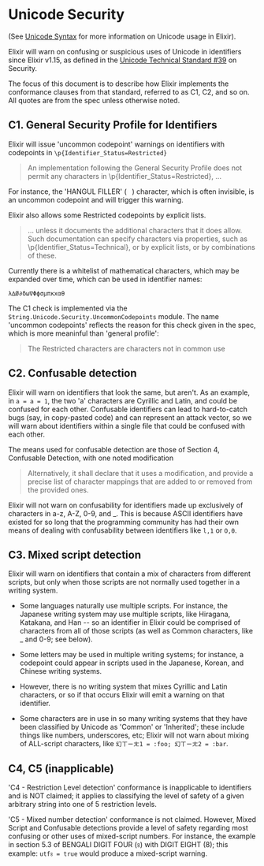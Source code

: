 # Unicode Security

(See [Unicode Syntax](unicode-security.html) for more information on Unicode usage in Elixir).

Elixir will warn on confusing or suspicious uses of Unicode in identifiers since Elixir v1.15, as defined in the [Unicode Technical Standard #39](https://unicode.org/reports/tr39/) on Security.

The focus of this document is to describe how Elixir implements the conformance clauses from that standard, referred to as C1, C2, and so on. All quotes are from the spec unless otherwise noted.

## C1. General Security Profile for Identifiers

Elixir will issue 'uncommon codepoint' warnings on identifiers with codepoints in `\p{Identifier_Status=Restricted}`

> An implementation following the General Security Profile does not permit any characters in \p{Identifier_Status=Restricted}, ...

For instance, the 'HANGUL FILLER' (`ㅤ`) character, which is often invisible, is an uncommon codepoint and will trigger this warning.

Elixir also allows some Restricted codepoints by explicit lists.

> ... unless it documents the additional characters that it does allow. Such documentation can specify characters via properties, such as \p{Identifier_Status=Technical}, or by explicit lists, or by combinations of these.

Currently there is a whitelist of mathematical characters, which may be expanded over time, which can be used in identifier names:

    λ∆Ø∂δω∇Φϕσμπκxαθ

The C1 check is implemented via the `String.Unicode.Security.UncommonCodepoints` module. The name 'uncommon codepoints' reflects the reason for this check given in the spec, which is more meaninful than 'general profile':

> The Restricted characters are characters not in common use


## C2. Confusable detection

Elixir will warn on identifiers that look the same, but aren't. As an example, in `а = a = 1`, the two 'a' characters are Cyrillic and Latin, and could be confused for each other. Confusable identifiers can lead to hard-to-catch bugs (say, in copy-pasted code) and can represent an attack vector, so we will warn about identifiers within a single file that could be confused with each other.

The means used for confusable detection are those of Section 4, Confusable Detection, with one noted modification

> Alternatively, it shall declare that it uses a modification, and provide a precise list of character mappings that are added to or removed from the provided ones.

Elixir will not warn on confusability for identifiers made up exclusively of characters in a-z, A-Z, 0-9, and _. This is because ASCII identifiers have existed for so long that the programming community has had their own means of dealing with confusability between identifiers like `l,1` or `O,0`.

## C3. Mixed script detection

Elixir will warn on identifiers that contain a mix of characters from different scripts, but only when those scripts are not normally used together in a writing system.

* Some languages naturally use multiple scripts. For instance, the Japanese writing system may use multiple scripts, like Hiragana, Katakana, and Han -- so an identifier in Elixir could be comprised of characters from all of those scripts (as well as Common characters, like _ and 0-9; see below).

* Some letters may be used in multiple writing systems; for instance, a codepoint could appear in scripts used in the Japanese, Korean, and Chinese writing systems.

* However, there is no writing system that mixes Cyrillic and Latin characters, or so if that occurs Elixir will emit a warning on that identifier.

* Some characters are in use in so many writing systems that they have been classified by Unicode as 'Common' or 'Inherited'; these include things like numbers, underscores, etc; Elixir will not warn about mixing of ALL-script characters, like `幻ㄒㄧㄤ1 = :foo; 幻ㄒㄧㄤ2 = :bar`.



## C4, C5 (inapplicable)

'C4 - Restriction Level detection' conformance is inapplicable to identifiers and is NOT claimed; it applies to classifying the level of safety of a given arbitrary string into one of 5 restriction levels.

'C5 - Mixed number detection' conformance is not claimed. However, Mixed Script and Confusable detections provide a level of safety regarding most confusing or other uses of mixed-script numbers. For instance, the example in section 5.3 of BENGALI DIGIT FOUR (৪) with DIGIT EIGHT (8); this example: `utf৪ = true` would produce a mixed-script warning.
